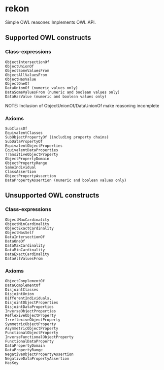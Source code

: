 # rekon #
Simple OWL reasoner. Implements OWL API.

## Supported OWL constructs ##

### Class-expressions ###

    ObjectIntersectionOf
    ObjectUnionOf
    ObjectSomeValuesFrom
    ObjectAllValuesFrom
    ObjectHasValue
    ObjectOneOf
    DataUnionOf (numeric values only)
    DataSomeValuesFrom (numeric and boolean values only)
    DataHasValue (numeric and boolean values only)
    
NOTE: Inclusion of ObjectUnionOf/DataUnionOf make reasoning incomplete

### Axioms ###

    SubClassOf
    EquivalentClasses
    SubObjectPropertyOf (including property chains)
    SubDataPropertyOf
    EquivalentObjectProperties
    EquivalentDataProperties
    TransitiveObjectProperty
    ObjectPropertyDomain
    ObjectPropertyRange
    SameIndividual
    ClassAssertion
    ObjectPropertyAssertion
    DataPropertyAssertion (numeric and boolean values only)

## Unsupported OWL constructs ##

### Class-expressions ###

    ObjectMaxCardinality
    ObjectMinCardinality
    ObjectExactCardinality
    ObjectHasSelf
    DataIntersectionOf
    DataOneOf
    DataMaxCardinality
    DataMinCardinality
    DataExactCardinality
    DataAllValuesFrom

### Axioms ###

    ObjectComplementOf
    DataComplementOf
    DisjointClasses
    DisjointUnion
    DifferentIndividuals,
    DisjointObjectProperties
    DisjointDataProperties
    InverseObjectProperties
    ReflexiveObjectProperty
    IrreflexiveObjectProperty
    SymmetricObjectProperty
    AsymmetricObjectProperty
    FunctionalObjectProperty
    InverseFunctionalObjectProperty
    FunctionalDataProperty
    DataPropertyDomain
    DataPropertyRange
    NegativeObjectPropertyAssertion
    NegativeDataPropertyAssertion
    HasKey
